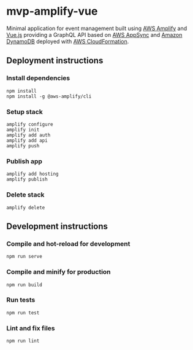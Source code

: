 # mvp-amplify-vue

Minimal application for event management built using [AWS Amplify](https://aws-amplify.github.io/docs/js/start) and [Vue.js](https://vuejs.org/) providing a GraphQL API based on [AWS AppSync](https://aws.amazon.com/appsync) and [Amazon DynamoDB](https://aws.amazon.com/dynamodb/) deployed with [AWS CloudFormation](https://aws.amazon.com/cloudformation/).

## Deployment instructions

### Install dependencies
```
npm install
npm install -g @aws-amplify/cli
```

### Setup stack
```
amplify configure
amplify init
amplify add auth
amplify add api
amplify push
```

### Publish app
```
amplify add hosting
amplify publish
```

### Delete stack
```
amplify delete
```

## Development instructions

### Compile and hot-reload for development
```
npm run serve
```

### Compile and minify for production
```
npm run build
```

### Run tests
```
npm run test
```

### Lint and fix files
```
npm run lint
```
